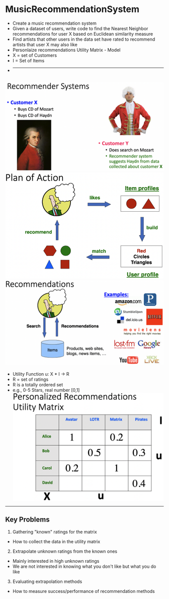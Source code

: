# MusicRecommendationSystem
* Create a music recommendation system
* Given a dataset of users, write code to find the Nearest Neighbor recommendations for user X based on Euclidean similarity measure
* Find artists that other users in the data set have rated to recommend artists that user X may also like
* Personlaize recommendations Utility Matrix - Model
* X = set of Customers
* I = Set of Items
* ---
![output](https://github.com/ChrisLaha/MusicRecommendationSystem/blob/main/images/recommender_systems.png?raw=true)
![output](https://github.com/ChrisLaha/MusicRecommendationSystem/blob/main/images/plan_of_action.png?raw=true)
![output](https://github.com/ChrisLaha/MusicRecommendationSystem/blob/main/images/recommendations.png?raw=true)
---
* Utility Function u: X * I -> R
* R = set of ratings
* R is a totally ordered set
* e.g., 0-5 Stars, real number [0,1]
![output](https://github.com/ChrisLaha/MusicRecommendationSystem/blob/main/images/utility_matrix.png?raw=true)
---
## Key Problems
1. Gathering "known" ratings for the matrix
* How to collect the data in the utility matrix
2. Extrapolate unknown ratings from the known ones
* Mainly interested in high unknown ratings
* We are not interested in knowing what you don't like but what you do like
3. Evaluating extrapolation methods
* How to measure success/performance of recommendation methods


